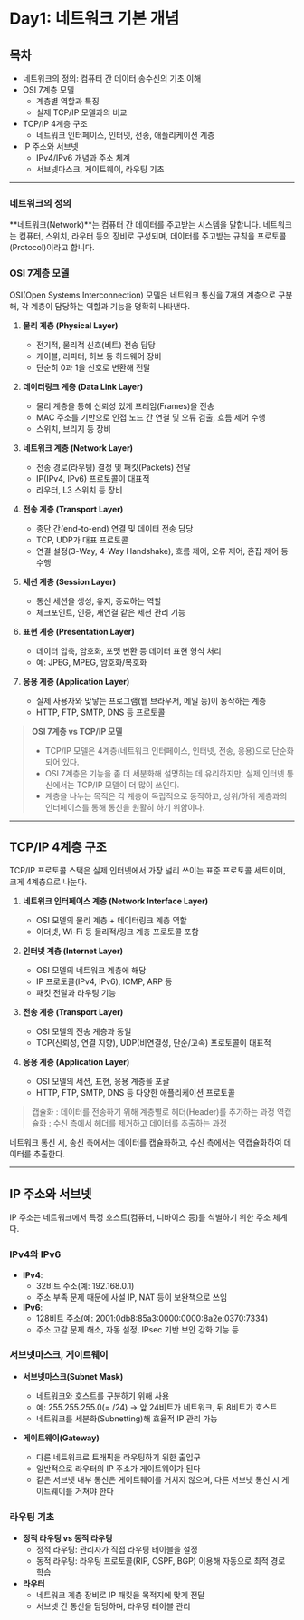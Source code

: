 # Day1: 네트워크 기본 개념

## 목차

- 네트워크의 정의: 컴퓨터 간 데이터 송수신의 기초 이해
- OSI 7계층 모델
  - 계층별 역할과 특징
  - 실제 TCP/IP 모델과의 비교
- TCP/IP 4계층 구조
  - 네트워크 인터페이스, 인터넷, 전송, 애플리케이션 계층
- IP 주소와 서브넷
  - IPv4/IPv6 개념과 주소 체계
  - 서브넷마스크, 게이트웨이, 라우팅 기초

---

### 네트워크의 정의

**네트워크(Network)**는 컴퓨터 간 데이터를 주고받는 시스템을 말합니다. 네트워크는 컴퓨터, 스위치, 라우터 등의 장비로 구성되며, 데이터를 주고받는 규칙을 프로토콜(Protocol)이라고 합니다.

### OSI 7계층 모델

OSI(Open Systems Interconnection) 모델은 네트워크 통신을 7개의 계층으로 구분해, 각 계층이 담당하는 역할과 기능을 명확히 나타낸다.

1. **물리 계층 (Physical Layer)**

   - 전기적, 물리적 신호(비트) 전송 담당
   - 케이블, 리피터, 허브 등 하드웨어 장비
   - 단순히 0과 1을 신호로 변환해 전달

2. **데이터링크 계층 (Data Link Layer)**

   - 물리 계층을 통해 신뢰성 있게 프레임(Frames)을 전송
   - MAC 주소를 기반으로 인접 노드 간 연결 및 오류 검출, 흐름 제어 수행
   - 스위치, 브리지 등 장비

3. **네트워크 계층 (Network Layer)**

   - 전송 경로(라우팅) 결정 및 패킷(Packets) 전달
   - IP(IPv4, IPv6) 프로토콜이 대표적
   - 라우터, L3 스위치 등 장비

4. **전송 계층 (Transport Layer)**

   - 종단 간(end-to-end) 연결 및 데이터 전송 담당
   - TCP, UDP가 대표 프로토콜
   - 연결 설정(3-Way, 4-Way Handshake), 흐름 제어, 오류 제어, 혼잡 제어 등 수행

5. **세션 계층 (Session Layer)**

   - 통신 세션을 생성, 유지, 종료하는 역할
   - 체크포인트, 인증, 재연결 같은 세션 관리 기능

6. **표현 계층 (Presentation Layer)**

   - 데이터 압축, 암호화, 포맷 변환 등 데이터 표현 형식 처리
   - 예: JPEG, MPEG, 암호화/복호화

7. **응용 계층 (Application Layer)**
   - 실제 사용자와 맞닿는 프로그램(웹 브라우저, 메일 등)이 동작하는 계층
   - HTTP, FTP, SMTP, DNS 등 프로토콜

> **OSI 7계층 vs TCP/IP 모델**
>
> - TCP/IP 모델은 4계층(네트워크 인터페이스, 인터넷, 전송, 응용)으로 단순화되어 있다.
> - OSI 7계층은 기능을 좀 더 세분화해 설명하는 데 유리하지만, 실제 인터넷 통신에서는 TCP/IP 모델이 더 많이 쓰인다.
> - 계층을 나누는 목적은 각 계층이 독립적으로 동작하고, 상위/하위 계층과의 인터페이스를 통해 통신을 원활히 하기 위함이다.

---

## TCP/IP 4계층 구조

TCP/IP 프로토콜 스택은 실제 인터넷에서 가장 널리 쓰이는 표준 프로토콜 세트이며, 크게 4계층으로 나눈다.

1. **네트워크 인터페이스 계층 (Network Interface Layer)**

   - OSI 모델의 물리 계층 + 데이터링크 계층 역할
   - 이더넷, Wi-Fi 등 물리적/링크 계층 프로토콜 포함

2. **인터넷 계층 (Internet Layer)**

   - OSI 모델의 네트워크 계층에 해당
   - IP 프로토콜(IPv4, IPv6), ICMP, ARP 등
   - 패킷 전달과 라우팅 기능

3. **전송 계층 (Transport Layer)**

   - OSI 모델의 전송 계층과 동일
   - TCP(신뢰성, 연결 지향), UDP(비연결성, 단순/고속) 프로토콜이 대표적

4. **응용 계층 (Application Layer)**
   - OSI 모델의 세션, 표현, 응용 계층을 포괄
   - HTTP, FTP, SMTP, DNS 등 다양한 애플리케이션 프로토콜

> 캡슐화 : 데이터를 전송하기 위해 계층별로 헤더(Header)를 추가하는 과정
> 역캡슐화 : 수신 측에서 헤더를 제거하고 데이터를 추출하는 과정

네트워크 통신 시, 송신 측에서는 데이터를 캡슐화하고, 수신 측에서는 역캡슐화하여 데이터를 추출한다.

---

## IP 주소와 서브넷

IP 주소는 네트워크에서 특정 호스트(컴퓨터, 디바이스 등)를 식별하기 위한 주소 체계다.

### IPv4와 IPv6

- **IPv4**:
  - 32비트 주소(예: 192.168.0.1)
  - 주소 부족 문제 때문에 사설 IP, NAT 등이 보완책으로 쓰임
- **IPv6**:
  - 128비트 주소(예: 2001:0db8:85a3:0000:0000:8a2e:0370:7334)
  - 주소 고갈 문제 해소, 자동 설정, IPsec 기반 보안 강화 기능 등

### 서브넷마스크, 게이트웨이

- **서브넷마스크(Subnet Mask)**

  - 네트워크와 호스트를 구분하기 위해 사용
  - 예: 255.255.255.0(= /24) → 앞 24비트가 네트워크, 뒤 8비트가 호스트
  - 네트워크를 세분화(Subnetting)해 효율적 IP 관리 가능

- **게이트웨이(Gateway)**
  - 다른 네트워크로 트래픽을 라우팅하기 위한 출입구
  - 일반적으로 라우터의 IP 주소가 게이트웨이가 된다
  - 같은 서브넷 내부 통신은 게이트웨이를 거치지 않으며, 다른 서브넷 통신 시 게이트웨이를 거쳐야 한다

### 라우팅 기초

- **정적 라우팅 vs 동적 라우팅**
  - 정적 라우팅: 관리자가 직접 라우팅 테이블을 설정
  - 동적 라우팅: 라우팅 프로토콜(RIP, OSPF, BGP) 이용해 자동으로 최적 경로 학습
- **라우터**
  - 네트워크 계층 장비로 IP 패킷을 목적지에 맞게 전달
  - 서브넷 간 통신을 담당하며, 라우팅 테이블 관리
